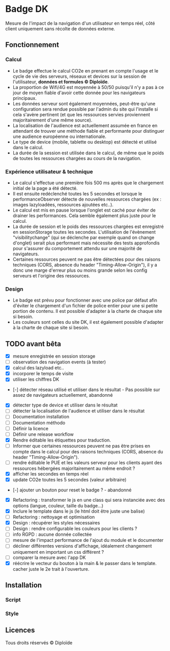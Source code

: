 # Badge DK

Mesure de l'impact de la navigation d'un utilisateur en temps réel, côté client uniquement sans récolte de données externe.

## Fonctionnement

### Calcul

- Le badge effectue le calcul CO2e en prenant en compte l'usage et le cycle de vie des serveurs, réseaux et devices sur la session de l'utilisateur, **données et formules &copy; Diploïde**.
- La proportion de Wifi/4G est moyennée à 50/50 puisqu'il n'y a pas à ce jour de moyen fiable d'avoir cette donnée pour les navigateurs principaux.
- Les données serveur sont également moyennées, peut-être qu'une configuration sera rendue possible par l'admin du site qui l'installe si cela s'avère pertinent (et que les ressources servies proviennent majoritairement d'une même source).
- La localisation de l'audience est actuellement assumée en france en attendant de trouver une méthode fiable et performante pour distinguer une audience européenne ou internationale.
- Le type de device (mobile, tablette ou desktop) est détecté et utilisé dans le calcul.
- La durée de la session est utilisée dans le calcul, de même que le poids de toutes les ressources chargées au cours de la navigation.


### Expérience utilisateur & technique

- Le calcul s'effectue une première fois 500 ms après que le chargement initial de la page a été détecté.
- Il est ensuite redéclenché toutes les 5 secondes et lorsque le performanceObserver détecte de nouvelles ressources chargées (ex : images lazyloadées, ressources ajoutées etc..).
- Le calcul est mis en pause lorsque l'onglet est caché pour éviter de drainer les performances. Cela semble également plus juste pour le calcul.
- La durée de session et le poids des ressources chargées est enregistré en sessionStorage toutes les secondes. L'utilisation de l'évènement "visibilitychange" (qui se déclenche par exemple quand on change d'onglet) serait plus performant mais nécessite des tests approfondis pour s'assurer du comportement attendu sur une majorité de navigateurs.
- Certaines ressources peuvent ne pas être détectées pour des raisons techniques (CORS, absence du header "Timing-Allow-Origin"), il y a donc une marge d'erreur plus ou moins grande selon les config serveurs et l'origine des ressources.

### Design

- Le badge est prévu pour fonctionner avec une police par défaut afin d'éviter le chargement d'un fichier de police entier pour une si petite portion de contenu. Il est possible d'adapter à la charte de chaque site si besoin.
- Les couleurs sont celles du site DK, il est également possible d'adapter à la charte de chaque site si besoin.

## TODO avant bêta

- [x] mesure enregistrée en session storage
- [ ] observation des navigation events (à tester)
- [x] calcul des lazyload etc..
- [x] incorporer le temps de visite
- [x] utiliser les chiffres DK
- [-] détecter réseau utilisé et utiliser dans le résultat - Pas possible sur assez de navigateurs actuellement, abandonné
- [x] détecter type de device et utiliser dans le résultat
- [ ] détecter la localisation de l'audience et utiliser dans le résultat
- [ ] Documentation installation
- [ ] Documentation méthodo
- [ ] Définir la licence
- [ ] Définir une release workflow
- [x] Rendre éditable les étiquettes pour traduction.
- [ ] Informer que certaines ressources peuvent ne pas être prises en compte dans le calcul pour des raisons techniques (CORS, absence du header "Timing-Allow-Origin").
- [ ] rendre éditable le PUE et les valeurs serveur pour les clients ayant des ressources hébergées majoritairement au même endroit ?
- [x] afficher les secondes en temps réel
- [x] update CO2e toutes les 5 secondes (valeur arbitraire)
- [-] ajouter un bouton pour reset le badge ? - abandonné
- [x] Refactoring : transformer le js en une class qui sera instanciée avec des options (langue, couleur, taille du badge...)
- [x] Inclure le template dans le js (le html doit être juste une balise)
- [ ] Refactoring : nettoyage et optimisation
- [x] Design : récupérer les styles nécessaires
- [ ] Design : rendre configurable les couleurs pour les clients ?
- [ ] info RGPD : aucune donnée collectée
- [ ] mesure de l'impact performance de l'ajout du module et le documenter
- [ ] décliner différentes versions d'affichage, idéalement changement uniquement en important un css différent ?
- [ ] comparer la mesure avec l'app DK
- [x] réécrire le vecteur du bouton à la main & le passer dans le template. cacher juste le 2e trait à l'ouverture.

## Installation

### Script 

### Style 

## Licences

Tous droits réservés &copy; Diploïde
